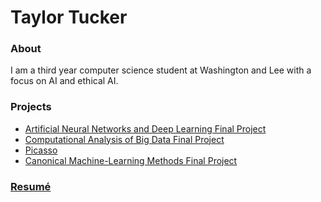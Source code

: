 # Taylor Tucker
### About

I am a third year computer science student at Washington and Lee with a focus on AI and ethical AI.

### Projects

- [Artificial Neural Networks and Deep Learning Final Project](ANN-Final-Project)
- [Computational Analysis of Big Data Final Project](Big-Data-Final-Project)
- [Picasso](Picasso)
- [Canonical Machine-Learning Methods Final Project](final_project)


### [Resumé](https://www.google.com)

